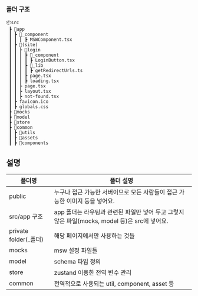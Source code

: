 
### 폴더 구조

```
📦src
 ┣ 📂app
 ┃ ┣ 📂_component
 ┃ ┃ ┃ ┣ MSWComponent.tsx
 ┃ ┣ 📂(site)
 ┃ ┃ ┣ 📂login
 ┃ ┃ ┃ ┣ 📂_component
 ┃ ┃ ┃ ┃ ┣ LoginButton.tsx
 ┃ ┃ ┃ ┣ 📂_lib
 ┃ ┃ ┃ ┃ ┣ getRedirectUrls.ts
 ┃ ┃ ┃ ┣ page.tsx
 ┃ ┃ ┃ ┣ loading.tsx
 ┃ ┃ ┣ page.tsx
 ┃ ┃ ┣ layout.tsx
 ┃ ┃ ┣ not-found.tsx
 ┃ ┣ favicon.ico
 ┃ ┣ globals.css
 ┣ 📂mocks 
 ┣ 📂model 
 ┣ 📂store 
 ┣ 📂common
 ┃ ┣ 📂utils
 ┃ ┣ 📂assets
 ┃ ┣ 📂components
```

## 설명

| 폴더명        | 폴더 설명                                                                                                                             |
|------------|-----------------------------------------------------------------------------------------------------------------------------------|
| public        | 누구나 접근 가능한 서버이므로 모든 사람들이 접근 가능한 이미지 등을 넣어요.                                                                                                                      |
| src/app 구조 | app 폴더는 라우팅과 관련된 파일만 넣어 두고 그렇지 않은 파일(mocks, model 등)은 src에 넣어요.                                                               |
| private folder(_폴더)      | 해당 페이지에서만 사용하는 것들      
| mocks      | msw 설정 파일들                                                                                                   |
| model     | schema 타입 정의                                                                      |
| store      | zustand 이용한 전역 변수 관리                                                                                          |
| common | 전역적으로 사용되는 util, component, asset 등 

